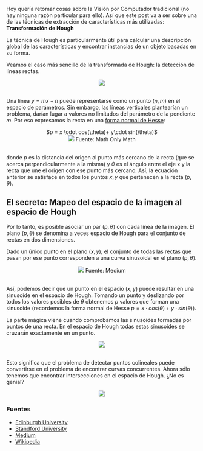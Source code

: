 Hoy quería retomar cosas sobre la Visión por Computador tradicional (no hay ninguna razón particular para ello). Así que este post va a ser sobre una de las técnicas de extracción de características más utilizadas: **Transformación de Hough**

La técnica de Hough es particularmente útil para calcular una descripción global de las características y encontrar instancias de un objeto basadas en su forma.

Veamos el caso más sencillo de la transformada de Hough: la detección de líneas rectas.

<div align="center">
<img class="ui image" src="https://docs.opencv.org/3.4/houghlines3.jpg">
</div>
<br>

Una línea $y=mx+n$ puede representarse como un punto $(n,m)$ en el espacio de parámetros. Sin embargo, las líneas verticales plantearían un problema, darían lugar a valores no limitados del parámetro de la pendiente *m*. Por eso expresamos la recta en una [forma normal de Hesse](http://www.nabla.hr/CG-LinPlanIn3Dan2DA3.htm):

<div align="center">
$p = x \cdot cos(\theta)+ y\cdot sin(\theta)$
<br>
<img class="ui image" src="https://www.math-only-math.com/images/straight-line-in-normal-form.png">
Fuente: Math Only Math
</div>
<br>

donde $p$ es la distancia del origen al punto más cercano de la recta (que se acerca perpendicularmente a la misma) y $\theta$ es el ángulo entre el eje x y la recta que une el origen con ese punto más cercano. Así, la ecuación anterior se satisface en todos los puntos $x,y$ que pertenecen a la recta $(p, \theta)$.

## El secreto: Mapeo del espacio de la imagen al espacio de Hough

Por lo tanto, es posible asociar un par $(p, \theta)$ con cada línea de la imagen. El plano $(p,\theta)$ se denomina a veces espacio de Hough para el conjunto de rectas en dos dimensiones.

Dado un único punto en el plano ($x,y$), el conjunto de todas las rectas que pasan por ese punto corresponden a una curva sinusoidal en el plano $(p, \theta)$.

<div align="center">
<img class="ui image" src="https://miro.medium.com/max/700/0*JT-hhPkp-Tx4ywtu.jpg">
Fuente: Medium
</div>
<br>

Así, podemos decir que un punto en el espacio ($x,y$) puede resultar en una sinusoide en el espacio de Hough. Tomando un punto y deslizando por todos los valores posibles de $\theta$ obtenemos $p$ valores que forman una sinusoide (recordemos la forma normal de Hesse $p = x \cdot cos(\theta)+ y\cdot sin(\theta)$). 

La parte mágica viene cuando comprobamos las sinusoides formadas por puntos de una recta. En el espacio de Hough todas estas sinusoides se cruzarán exactamente en un punto.
<div align="center">
<img class="ui image" src="https://miro.medium.com/max/700/0*VPVsLApWiEayRGdQ.jpg">
</div>
<br>


Esto significa que el problema de detectar puntos colineales puede convertirse en el problema de encontrar curvas concurrentes. Ahora sólo tenemos que encontrar intersecciones en el espacio de Hough. ¿No es genial?
<br>
<div align="center">
<img class="ui image" src="https://miro.medium.com/max/700/0*KoAmeuoTu9Uz0eNW.png">
</div>



### Fuentes

- [Edinburgh University](http://homepages.inf.ed.ac.uk/rbf/HIPR2/hough.htm)
- [Standford University](https://stacks.stanford.edu/file/druid:rz261ds9725/Ho_Papusha_RealTimeHoughTransform.pdf)
- [Medium](https://medium.com/@tomasz.kacmajor/hough-lines-transform-explained-645feda072ab)
- [Wikipedia](https://es.wikipedia.org/wiki/Transformada_de_Hough)